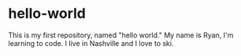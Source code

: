# hello-world
This is my first repository, named "hello world."
My name is Ryan, I'm learning to code. I live in Nashville and I love to ski.
